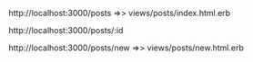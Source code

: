 
http://localhost:3000/posts         =>>     views/posts/index.html.erb

http://localhost:3000/posts/:id

http://localhost:3000/posts/new     =>>     views/posts/new.html.erb






